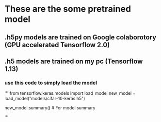 # These are the some pretrained model

## .h5py models are trained on  Google colaborotory (GPU accelerated Tensorflow 2.0)
## .h5 models are trained on my pc (Tensorflow 1.13)


###  use this code to simply load the model

'''
from tensorflow.keras.models import load_model
new_model = load_model("models/cifar-10-keras.h5")

new_model.summary()  # For model summary

'''
